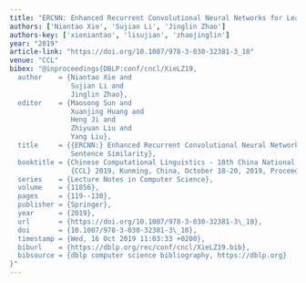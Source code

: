 ```yaml
---
title: "ERCNN: Enhanced Recurrent Convolutional Neural Networks for Learning Sentence Similarity"
authors: ['Niantao Xie', 'Sujian Li', 'Jinglin Zhao']
authors-key: ['xieniantao', 'lisujian', 'zhaojinglin']
year: "2019"
article-link: "https://doi.org/10.1007/978-3-030-32381-3_10"
venue: "CCL"
bibex: "@inproceedings{DBLP:conf/cncl/XieLZ19,
  author    = {Niantao Xie and
               Sujian Li and
               Jinglin Zhao},
  editor    = {Maosong Sun and
               Xuanjing Huang and
               Heng Ji and
               Zhiyuan Liu and
               Yang Liu},
  title     = {{ERCNN:} Enhanced Recurrent Convolutional Neural Networks for Learning
               Sentence Similarity},
  booktitle = {Chinese Computational Linguistics - 18th China National Conference,
               {CCL} 2019, Kunming, China, October 18-20, 2019, Proceedings},
  series    = {Lecture Notes in Computer Science},
  volume    = {11856},
  pages     = {119--130},
  publisher = {Springer},
  year      = {2019},
  url       = {https://doi.org/10.1007/978-3-030-32381-3\_10},
  doi       = {10.1007/978-3-030-32381-3\_10},
  timestamp = {Wed, 16 Oct 2019 11:03:33 +0200},
  biburl    = {https://dblp.org/rec/conf/cncl/XieLZ19.bib},
  bibsource = {dblp computer science bibliography, https://dblp.org}
}"
---
```

